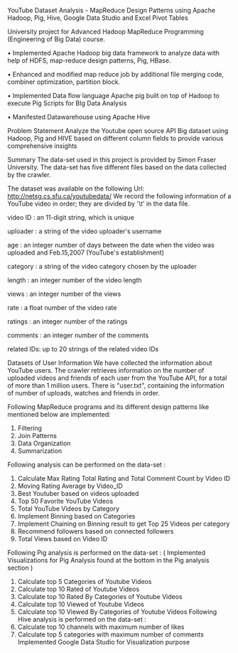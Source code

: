 YouTube Dataset Analysis - MapReduce Design Patterns using Apache Hadoop, Pig, Hive, Google Data Studio and Excel Pivot Tables

University project for Advanced Hadoop MapReduce Programming (Engineering of Big Data) course.

•	Implemented Apache Hadoop big data framework to analyze data with help of HDFS, map-reduce design patterns, Pig, HBase.

•	Enhanced and modified map reduce job by additional file merging code, combiner optimization, partition block.

•	Implemented Data flow language Apache pig built on top of Hadoop to execute Pig Scripts for BIg Data Analysis

•	Manifested Datawarehouse using Apache Hive 

Problem Statement 
Analyze the Youtube open source API Big dataset using Hadoop, Pig and HIVE based on different column 
fields to provide various comprehensive insights


Summary
The data-set used in this project is provided by Simon Fraser University. The data-set has five
different files based on the data collected by the crawler.


The dataset was available on the following Url:
http://netsg.cs.sfu.ca/youtubedata/
We record the following information of a YouTube video in order; they are divided by '\t' in the data file.


video ID   : an 11-digit string, which is unique

uploader   : a string of the video uploader's username

age        : an integer number of days between the date when the video was uploaded and Feb.15,2007 (YouTube's establishment)

category   : a string of the video category chosen by the uploader

length     : an integer number of the video length

views      : an integer number of the views

rate       : a float number of the video rate

ratings    : an integer number of the ratings

comments   : an integer number of the comments

related IDs: up to 20 strings of the related video IDs




Datasets of User Information
We have collected the information about YouTube users. The crawler retrieves information on the
number of uploaded videos and friends of each user from the YouTube API, for a total of more than 1
million users. There is "user.txt", containing the information of number of uploads, watches and friends
in order.




Following MapReduce programs and its different design patterns like mentioned below are 
implemented:
1. Filtering
2. Join Patterns
3. Data Organization
4. Summarization




Following analysis can be performed on the data-set :
1. Calculate Max Rating Total Rating and Total Comment Count by Video ID
2. Moving Rating Average by Video_ID
3. Best Youtuber based on videos uploaded
4. Top 50 Favorite YouTube Videos
5. Total YouTube Videos by Category
6. Implement Binning based on Categories
7. Implement Chaining on Binning result to get Top 25 Videos per category
8. Recommend followers based on connected followers
9. Total Views based on Video ID


Following Pig analysis is performed on the data-set : ( Implemented Visualizations for Pig Analysis found at the bottom in the Pig analysis section )
1. Calculate top 5 Categories of Youtube Videos
2. Calculate top 10 Rated of Youtube Videos
3. Calculate top 10 Rated By Categories of Youtube Videos
4. Calculate top 10 Viewed of Youtube Videos
5. Calculate top 10 Viewed By Categories of Youtube Videos
Following Hive analysis is performed on the data-set :
1. Calculate top 10 channels with maximum number of likes
2. Calculate top 5 categories with maximum number of comments
Implemented Google Data Studio for Visualization purpose



